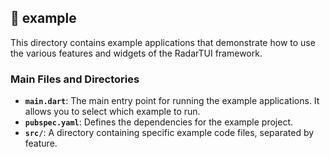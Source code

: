 ## 📁 example

This directory contains example applications that demonstrate how to use the various features and widgets of the RadarTUI framework.

### Main Files and Directories

- **`main.dart`**: The main entry point for running the example applications. It allows you to select which example to run.
- **`pubspec.yaml`**: Defines the dependencies for the example project.
- **`src/`**: A directory containing specific example code files, separated by feature.